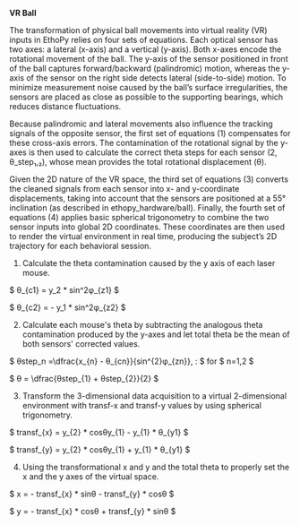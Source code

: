 **VR Ball**

The transformation of physical ball movements into virtual reality (VR) inputs in EthoPy relies on four sets of equations. Each optical sensor has two axes: a lateral (x-axis) and a vertical (y-axis). Both x-axes encode the rotational movement of the ball. The y-axis of the sensor positioned in front of the ball captures forward/backward (palindromic) motion, whereas the y-axis of the sensor on the right side detects lateral (side-to-side) motion. To minimize measurement noise caused by the ball’s surface irregularities, the sensors are placed as close as possible to the supporting bearings, which reduces distance fluctuations.

Because palindromic and lateral movements also influence the tracking signals of the opposite sensor, the first set of equations (1) compensates for these cross-axis errors. The contamination of the rotational signal by the y-axes is then used to calculate the correct theta steps for each sensor (2, θ_step₁,₂), whose mean provides the total rotational displacement (θ).

Given the 2D nature of the VR space, the third set of equations (3) converts the cleaned signals from each sensor into x- and y-coordinate displacements, taking into account that the sensors are positioned at a 55° inclination (as described in ethopy_hardware/ball). Finally, the fourth set of equations (4) applies basic spherical trigonometry to combine the two sensor inputs into global 2D coordinates. These coordinates are then used to render the virtual environment in real time, producing the subject’s 2D trajectory for each behavioral session.


1. Calculate the theta contamination caused by the y axis of each laser mouse.

$ θ_{c1} = y_2 * sin^2φ_{z1} $

$ θ_{c2} = - y_1 * sin^2φ_{z2} $


2. Calculate each mouse's theta by subtracting the analogous theta contamination produced by the y-axes and let total theta be the mean of both sensors' corrected values.

$ θstep_n =\dfrac{x_{n} - θ_{cn}}{sin^{2}φ_{zn}}, \: $     for   $ n=1,2 $ 

$ θ = \dfrac{θstep_{1} + θstep_{2}}{2} $ 

3. Transform the 3-dimensional data acquisition to a virtual 2-dimensional environment with transf-x and transf-y values by using spherical trigonometry.

$ transf_{x} = y_{2} * cosθy_{1} - y_{1} * θ_{y1} $

$ transf_{y} = y_{2} * cosθy_{1} + y_{1} * θ_{y1} $

4. Using the transformational x and y and the total theta to properly set the x and the y axes of the virtual space.

$ x = - transf_{x} * sinθ - transf_{y} * cosθ $

$ y = - transf_{x} * cosθ + transf_{y} * sinθ $